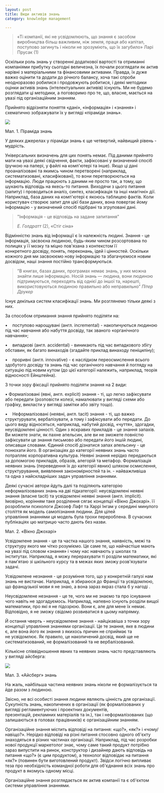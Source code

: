 ```yaml
---
layout: post
title: Види активів знань
category: knowledge management

---
```

> «Ті компанії, які не усвідомлюють, що знання є засобом виробництва більш важливим, ніж земля, праця або капітал, поступово загинуть і ніколи не зрозуміють, що їх загубило» Ларі Прусак (1)

Оскільки роль знань у створенні додаткової вартості та отриманні компаніями прибутку сьогодні величезна, їх почали розглядати як актив нарівні з матеріальними та фінансовими активами. Правда, їх дуже важко оцінити та додати до річного балансу, хоча такі спроби неодноразово робилися і продовжують робитися, і деякі методики оцінки активів знань (інтелектуальних активів) існують. Ми не будемо розглядати ці методики, а поговоримо про те, що, власне, мається на увазі під організаційним знанням.

Прийнято відрізняти поняття «дані», «інформація» і «знання» і схематично зображувати їх у вигляді «піраміди знань».

![](https://treba.ml/uploads/oleshkov_simple_km_ua-2.jpg)

Мал. 1. Піраміда знань

У деяких джерелах у піраміди знань є ще четвертий, найвищий рівень - мудрість.

Універсальних визначень для цих понять немає. Під даними прийнято мати на увазі деякі свідчення, факти, зафіксовані у визначений спосіб (ручкою на папері, у файлі на комп'ютері та інше). Якщо ці дані проаналізовані та якимсь чином перетворені (наприклад, систематизовані, класифіковані), то вони перетворюються на інформацію. Люди працюють з даними не просто так, а тому, що шукають відповідь на якесь-то питання. Виходячи з цього питання (запиту) і проводиться аналіз, синтез, класифікація та інші «магічні» дії. Наприклад, база даних на комп'ютері є якоюсь таблицею фактів. Коли користувач створює запит для цієї бази даних, вона повертає йому інформацію - у визначений спосіб підібрані та згруповані дані.

> "Інформація - це відповідь на задане запитання"
>
> _Е. Голдратт_ (2), «Стіг сіна»

Відмінністю знань від інформації є їх належність людині. Знання - це інформація, засвоєна людиною, будь-яким чином розсортована по полицях у її мозку та міцно пов'язана з контекстом її конкретного досвіду, понять, переконань, ідей і цінностей. Оскільки кожного дня ми засвоюємо нову інформацію та збагачуємося новим досвідом, наші знання постійно трансформуються.

> ”В книгах, базах даних, програмах немає знань, у них можна знайти лише інформацію. Носій знань — людина, вони людиною підтримуються, переходять від однієї до іншої та, нарешті, використовуються людиною правильно або неправильно” _Пітер Друкер_

Існує декілька систем класифікації знань. Ми розглянемо тільки деякі з них.

За способом отримання знання прийнято поділяти на:

•    поступово нарощувані (англ. incremental) - накопичуються людиною під час навчання або набуття досвіду, так званого «органічного навчання»;

•    випадкові (англ. accidental) - виникають під час випадкового збігу обставин, як багато винаходів (згадайте приклад винаходу пеніциліну);

•    проривні (англ. innovative) - є наслідком переосмислення всього здобутого досвіду та знань під час органічного навчання й погляду на ситуацію під новим кутом (до цієї категорії належить, наприклад, теорія відносності Ейнштейна).

З точки зору фіксації прийнято поділяти знання на 2 види:

• Формалізовані (явні, англ. explicit) знання - ті, що легко зафіксувати або передати (розповісти колезі, намалювати у вигляді схеми або графіку, викласти у вигляді замітки або звіту тощо).

•    Неформалізовані (неявні, англ. tacit) знання - ті, що важко структурувати, вербалізувати, а тому і зафіксувати або передати. До цього виду відносяться, наприклад, набутий досвід, «чуття», здогадки, неусвідомлені цінності. Один з яскравих прикладів - це знання запахів. Ви можете знати, як пахне апельсин, але ви не зможете повністю зафіксувати це знання письмово або передати його іншій людині, описавши словами. Єдиний спосіб дізнатися запах апельсину - це понюхати його. В організаціях до категорії неявних знань часто потрапляє корпоративна культура. Неявні знання нерідко передаються за допомогою прикладів, образів, алегорій та метафор. Формалізація неявних знань (переведення їх до категорії явних) шляхом осмислення, структурування, виявлення закономірностей та ін. - найважливіша та одна з найскладніших задач управління знаннями.

Деякі сучасні автори йдуть далі та поділяють категорію неформалізованих знань на дві підкатегорії: неусвідомлені неявні знання (власне tacit) та усвідомлені неявні знання (англ. implicit). Імовірно, корінням таке розділення сягає концепції «Вікно Джохарі». її розроблили психологи Джозеф Лафт та Харрі Інгам у середині минулого століття як модель самопізнання людини. Для цілей управління знаннями ця модель була трохи перероблена. В сучасних публікаціях цю матрицю часто дають без назви.

Мал. 2. «Вікно Джохарі»

Усвідомлене знання - це та частка нашого знання, наявність, межі та структуру якого ми чітко розуміємо. Це саме те, що найчастіше мають на увазі під словом «знання» і чому нас навчають у школах та інститутах. Наприклад, я можу перерахувати ті розділи математики, які я пам'ятаю зі шкільного курсу та в межах яких зможу розв'язувати задачі.

Усвідомлене незнання - це розуміння того, що у конкретній галузі нам знань не вистачає. Наприклад, я збираюся до Франції та усвідомлюю, що французької мови я не знаю, а вона зараз якраз стала б у нагоді .

Неусвідомлене незнання - це те, чого ми не знаємо та про існування чого навіть не здогадуємось. Наприклад, напевно існують розділи вищої математики, про які я не підозрюю. Вони є, але для мене їх немає. Відповідно, я не зможу свідомо розвиватися в цьому напрямку.

Й остання чверть - неусвідомлене знання - найцікавіша з точки зору концепції управління знаннями організації. Це те знання, яке в людини є, але вона його як знання з якихось причин не сприймає та не усвідомлює. Як правило, це накопичений досвід, який ще не систематизований, не формалізований та не вербалізований.

Кількісне співвідношення явних та неявних знань часто представляють у вигляді айсберга:

![](/uploads/oleshkov_simple_km_ua-3.jpg)

Мал. 3. «Айсберг» знань

На жаль, найбільша частина неявних знань ніколи не формалізується та йде разом з людиною.

Звісно, не всі особисті знання людини являють цінність для організації. Сукупність знань, накопичених в організації (як формалізованих у вигляді регламентуючих і проектних документів, презентацій, рекламних матеріалів та ін.), так і неформалізованих (що залишаються в головах працівників) є організаційним знанням.

Організаційне знання містить відповіді на питання: «що?», «як?» і «чому/навіщо?». Нерідко відповіді на різні питання стосовно одного об'єкту знаходяться в різних частинах організації. Наприклад, під час розробки нової продукції маркетолог знає, чому саме такий продукт потрібно зараз випустити на ринок, конструктор і дизайнер дають відповідь на питання «що?» (є цим продуктом), а технолог відповідає на питання «як?» (повинен бути виготовлений продукт). Звідси логічно випливає теза про необхідність командної роботи для об'єднання всіх знань про продукт в якомусь одному місці.

Організаційне знання розглядається як актив компанії та є об'єктом системи управління знаннями.